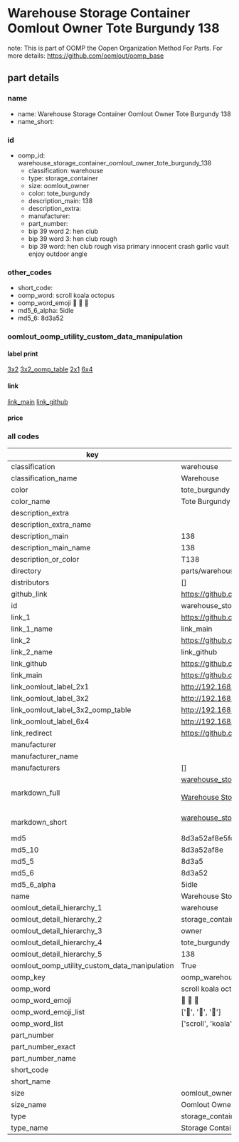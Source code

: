 # Warehouse Storage Container Oomlout Owner Tote Burgundy 138  

note: This is part of OOMP the Oopen Organization Method For Parts. For more details: https://github.com/oomlout/oomp_base

##  part details
  







### name
* name: Warehouse Storage Container Oomlout Owner Tote Burgundy 138
* name_short: 
### id
* oomp_id: warehouse_storage_container_oomlout_owner_tote_burgundy_138
  * classification: warehouse
  * type: storage_container
  * size: oomlout_owner
  * color: tote_burgundy
  * description_main: 138
  * description_extra: 
  * manufacturer: 
  * part_number: 
  * bip 39 word 2: hen club
  * bip 39 word 3: hen club rough
  * bip 39 word: hen club rough visa primary innocent crash garlic vault enjoy outdoor angle

### other_codes
* short_code: 
* oomp_word: scroll koala octopus
* oomp_word_emoji :scroll: :koala: :octopus:
* md5_6_alpha: 5idle
* md5_6: 8d3a52






### oomlout_oomp_utility_custom_data_manipulation
#### label print
[3x2](http://192.168.1.245:1112/?label=oomp%205idle)
[3x2_oomp_table](http://192.168.1.108:1112/?label=oomp%205idle)
[2x1](http://192.168.1.242:1112/?label=oomp%205idle)
[6x4](http://192.168.1.55:1112/?label=oomp%205idle)    

#### link

[link_main](https://github.com/oomlout/oomlout_oomp_version_1_messy/tree/main/parts/warehouse_storage_container_oomlout_owner_tote_burgundy_138) [link_github](https://github.com/oomlout/oomlout_oomp_version_1_messy/tree/main/parts/warehouse_storage_container_oomlout_owner_tote_burgundy_138)                             

#### price







### all codes 
| key | value |  
| --- | --- |  
| classification | warehouse |  
| classification_name | Warehouse |  
| color | tote_burgundy |  
| color_name | Tote Burgundy |  
| description_extra |  |  
| description_extra_name |  |  
| description_main | 138 |  
| description_main_name | 138 |  
| description_or_color | T138 |  
| directory | parts/warehouse_storage_container_oomlout_owner_tote_burgundy_138 |  
| distributors | [] |  
| github_link | https://github.com/oomlout/oomlout_oomp_part_src/tree/main/parts/warehouse_storage_container_oomlout_owner_tote_burgundy_138 |  
| id | warehouse_storage_container_oomlout_owner_tote_burgundy_138 |  
| link_1 | https://github.com/oomlout/oomlout_oomp_version_1_messy/tree/main/parts/warehouse_storage_container_oomlout_owner_tote_burgundy_138 |  
| link_1_name | link_main |  
| link_2 | https://github.com/oomlout/oomlout_oomp_version_1_messy/tree/main/parts/warehouse_storage_container_oomlout_owner_tote_burgundy_138 |  
| link_2_name | link_github |  
| link_github | https://github.com/oomlout/oomlout_oomp_version_1_messy/tree/main/parts/warehouse_storage_container_oomlout_owner_tote_burgundy_138 |  
| link_main | https://github.com/oomlout/oomlout_oomp_version_1_messy/tree/main/parts/warehouse_storage_container_oomlout_owner_tote_burgundy_138 |  
| link_oomlout_label_2x1 | http://192.168.1.242:1112/?label=oomp%205idle |  
| link_oomlout_label_3x2 | http://192.168.1.245:1112/?label=oomp%205idle |  
| link_oomlout_label_3x2_oomp_table | http://192.168.1.108:1112/?label=oomp%205idle |  
| link_oomlout_label_6x4 | http://192.168.1.55:1112/?label=oomp%205idle |  
| link_redirect | https://github.com/oomlout/oomlout_oomp_version_1_messy/tree/main/parts/warehouse_storage_container_oomlout_owner_tote_burgundy_138 |  
| manufacturer |  |  
| manufacturer_name |  |  
| manufacturers | [] |  
| markdown_full | [warehouse_storage_container_oomlout_owner_tote_burgundy_138](none)<br>[](none)<br>[Warehouse Storage Container Oomlout Owner Tote Burgundy 138](none)<br><br> |  
| markdown_short | [warehouse_storage_container_oomlout_owner_tote_burgundy_138](none)<br><br> |  
| md5 | 8d3a52af8e5fc64dd2555f4b788b0b59 |  
| md5_10 | 8d3a52af8e |  
| md5_5 | 8d3a5 |  
| md5_6 | 8d3a52 |  
| md5_6_alpha | 5idle |  
| name | Warehouse Storage Container Oomlout Owner Tote Burgundy 138 |  
| oomlout_detail_hierarchy_1 | warehouse |  
| oomlout_detail_hierarchy_2 | storage_container |  
| oomlout_detail_hierarchy_3 | owner |  
| oomlout_detail_hierarchy_4 | tote_burgundy |  
| oomlout_detail_hierarchy_5 | 138 |  
| oomlout_oomp_utility_custom_data_manipulation | True |  
| oomp_key | oomp_warehouse_storage_container_oomlout_owner_tote_burgundy_138 |  
| oomp_word | scroll koala octopus |  
| oomp_word_emoji | :scroll: :koala: :octopus: |  
| oomp_word_emoji_list | [':scroll:', ':koala:', ':octopus:'] |  
| oomp_word_list | ['scroll', 'koala', 'octopus'] |  
| part_number |  |  
| part_number_exact |  |  
| part_number_name |  |  
| short_code |  |  
| short_name |  |  
| size | oomlout_owner |  
| size_name | Oomlout Owner |  
| type | storage_container |  
| type_name | Storage Container |  
